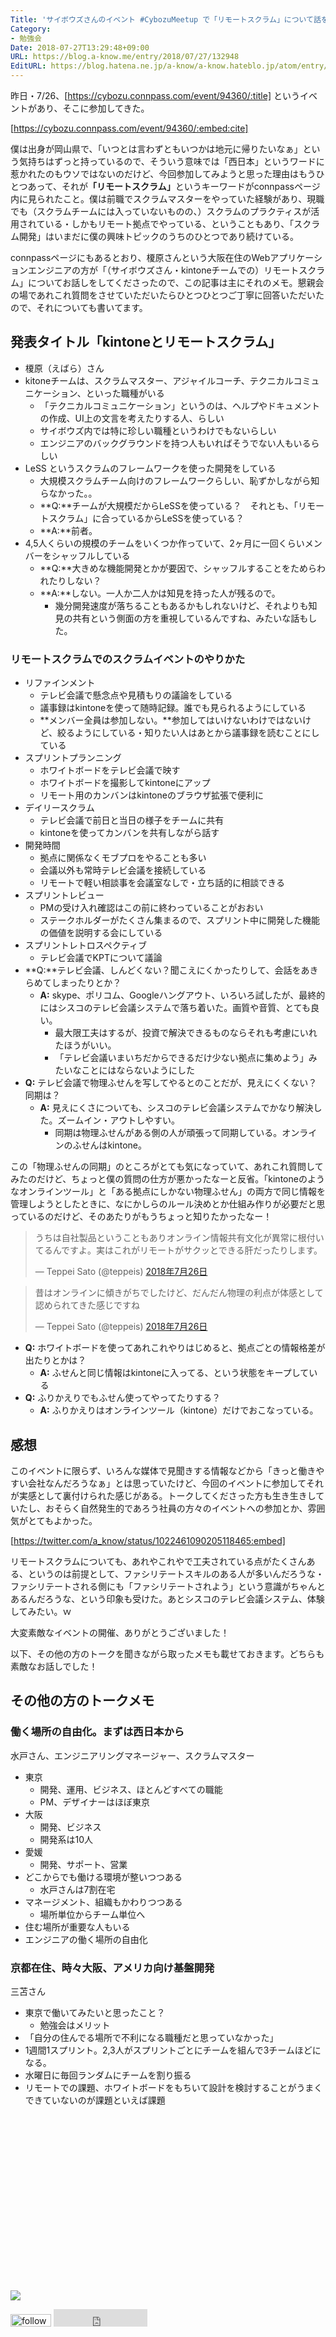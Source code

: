 ```yaml
---
Title: 'サイボウズさんのイベント #CybozuMeetup で「リモートスクラム」について話を聞いてきた'
Category:
- 勉強会
Date: 2018-07-27T13:29:48+09:00
URL: https://blog.a-know.me/entry/2018/07/27/132948
EditURL: https://blog.hatena.ne.jp/a-know/a-know.hateblo.jp/atom/entry/10257846132605023817
---
```


昨日・7/26、[https://cybozu.connpass.com/event/94360/:title] というイベントがあり、そこに参加してきた。




[https://cybozu.connpass.com/event/94360/:embed:cite]




僕は出身が岡山県で、「いつとは言わずともいつかは地元に帰りたいなぁ」という気持ちはずっと持っているので、そういう意味では「西日本」というワードに惹かれたのもウソではないのだけど、今回参加してみようと思った理由はもうひとつあって、それが<b>「リモートスクラム」</b>というキーワードがconnpassページ内に見られたこと。僕は前職でスクラムマスターをやっていた経験があり、現職でも（スクラムチームには入っていないものの、）スクラムのプラクティスが活用されている・しかもリモート拠点でやっている、ということもあり、「スクラム開発」はいまだに僕の興味トピックのうちのひとつであり続けている。


connpassページにもあるとおり、榎原さんという大阪在住のWebアプリケーションエンジニアの方が「（サイボウズさん・kintoneチームでの）リモートスクラム」についてお話しをしてくださったので、この記事は主にそれのメモ。懇親会の場であれこれ質問をさせていただいたらひとつひとつご丁寧に回答いただいたので、それについても書いてます。




<!-- more -->




## 発表タイトル「kintoneとリモートスクラム」
- 榎原（えばら）さん
- kitoneチームは、スクラムマスター、アジャイルコーチ、テクニカルコミュニケーション、といった職種がいる
    - 「テクニカルコミュニケーション」というのは、ヘルプやドキュメントの作成、UI上の文言を考えたりする人、らしい
    - サイボウズ内では特に珍しい職種というわけでもないらしい
    - エンジニアのバックグラウンドを持つ人もいればそうでない人もいるらしい
- LeSS というスクラムのフレームワークを使った開発をしている
    - 大規模スクラムチーム向けのフレームワークらしい、恥ずかしながら知らなかった。。
    - **Q:**チームが大規模だからLeSSを使っている？　それとも、「リモートスクラム」に合っているからLeSSを使っている？
    - **A:**前者。
- 4,5人くらいの規模のチームをいくつか作っていて、2ヶ月に一回くらいメンバーをシャッフルしている
    - **Q:**大きめな機能開発とかが要因で、シャッフルすることをためらわれたりしない？
    - **A:**しない。一人か二人かは知見を持った人が残るので。
        - 幾分開発速度が落ちることもあるかもしれないけど、それよりも知見の共有という側面の方を重視しているんですね、みたいな話もした。

### リモートスクラムでのスクラムイベントのやりかた
- リファインメント
    - テレビ会議で懸念点や見積もりの議論をしている
    - 議事録はkintoneを使って随時記録。誰でも見られるようにしている
    - **メンバー全員は参加しない。**参加してはいけないわけではないけど、絞るようにしている・知りたい人はあとから議事録を読むことにしている
- スプリントプランニング
    - ホワイトボードをテレビ会議で映す
    - ホワイトボードを撮影してkintoneにアップ
    - リモート用のカンバンはkintoneのブラウザ拡張で便利に
- デイリースクラム
    - テレビ会議で前日と当日の様子をチームに共有
    - kintoneを使ってカンバンを共有しながら話す
- 開発時間
    - 拠点に関係なくモブプロをやることも多い
    - 会議以外も常時テレビ会議を接続している
    - リモートで軽い相談事を会議室なしで・立ち話的に相談できる
- スプリントレビュー
    - PMの受け入れ確認はこの前に終わっていることがおおい
    - ステークホルダーがたくさん集まるので、スプリント中に開発した機能の価値を説明する会にしている
- スプリントレトロスペクティブ
    - テレビ会議でKPTについて議論
- **Q:**テレビ会議、しんどくない？聞こえにくかったりして、会話をあきらめてしまったりとか？
    - **A:** skype、ポリコム、Googleハングアウト、いろいろ試したが、最終的にはシスコのテレビ会議システムで落ち着いた。画質や音質、とても良い。
        - 最大限工夫はするが、投資で解決できるものならそれも考慮にいれたほうがいい。
        - 「テレビ会議いまいちだからできるだけ少ない拠点に集めよう」みたいなことにはならないようにした
- **Q:** テレビ会議で物理ふせんを写してやるとのことだが、見えにくくない？同期は？
    - **A:** 見えにくさについても、シスコのテレビ会議システムでかなり解決した。ズームイン・アウトしやすい。
        - 同期は物理ふせんがある側の人が頑張って同期している。オンラインのふせんはkintone。


この「物理ふせんの同期」のところがとても気になっていて、あれこれ質問してみたのだけど、ちょっと僕の質問の仕方が悪かったなーと反省。「kintoneのようなオンラインツール」と「ある拠点にしかない物理ふせん」の両方で同じ情報を管理しようとしたときに、なにかしらのルール決めとか仕組み作りが必要だと思っているのだけど、そのあたりがもうちょっと知りたかったなー！


<blockquote class="twitter-tweet" data-lang="ja"><p lang="ja" dir="ltr">うちは自社製品ということもありオンライン情報共有文化が異常に根付いてるんですよ。実はこれがリモートがサクッとできる肝だったりします。</p>&mdash; Teppei Sato (@teppeis) <a href="https://twitter.com/teppeis/status/1022434968910278656?ref_src=twsrc%5Etfw">2018年7月26日</a></blockquote>
<script async src="https://platform.twitter.com/widgets.js" charset="utf-8"></script>


<blockquote class="twitter-tweet" data-lang="ja"><p lang="ja" dir="ltr">昔はオンラインに傾きがちでしたけど、だんだん物理の利点が体感として認められてきた感じですね</p>&mdash; Teppei Sato (@teppeis) <a href="https://twitter.com/teppeis/status/1022440783977242624?ref_src=twsrc%5Etfw">2018年7月26日</a></blockquote>
<script async src="https://platform.twitter.com/widgets.js" charset="utf-8"></script>


- **Q:** ホワイトボードを使ってあれこれやりはじめると、拠点ごとの情報格差が出たりとかは？
    - **A:** ふせんと同じ情報はkintoneに入ってる、という状態をキープしている
- **Q:** ふりかえりでもふせん使ってやってたりする？
    - **A:** ふりかえりはオンラインツール（kintone）だけでおこなっている。


## 感想
このイベントに限らず、いろんな媒体で見聞きする情報などから「きっと働きやすい会社なんだろうなぁ」とは思っていたけど、今回のイベントに参加してそれが実感として裏付けられた感じがある。トークしてくださった方も生き生きしていたし、おそらく自然発生的であろう社員の方々のイベントへの参加とか、雰囲気がとてもよかった。




[https://twitter.com/a_know/status/1022461090205118465:embed]




リモートスクラムについても、あれやこれやで工夫されている点がたくさんある、というのは前提として、ファシリテートスキルのある人が多いんだろうな・ファシリテートされる側にも「ファシリテートされよう」という意識がちゃんとあるんだろうな、という印象も受けた。あとシスコのテレビ会議システム、体験してみたい。ｗ


大変素敵なイベントの開催、ありがとうございました！


以下、その他の方のトークを聞きながら取ったメモも載せておきます。どちらも素敵なお話しでした！


## その他の方のトークメモ
### 働く場所の自由化。まずは西日本から
水戸さん、エンジニアリングマネージャー、スクラムマスター

- 東京
    - 開発、運用、ビジネス、ほとんどすべての職能
    - PM、デザイナーはほぼ東京
- 大阪
    - 開発、ビジネス
    - 開発系は10人
- 愛媛
    - 開発、サポート、営業
- どこからでも働ける環境が整いつつある
    - 水戸さんは7割在宅
- マネージメント、組織もかわりつつある
    - 場所単位からチーム単位へ
- 住む場所が重要な人もいる
- エンジニアの働く場所の自由化

### 京都在住、時々大阪、アメリカ向け基盤開発
三苫さん

- 東京で働いてみたいと思ったこと？
    - 勉強会はメリット
- 「自分の住んでる場所で不利になる職種だと思っていなかった」
- 1週間1スプリント。2,3人がスプリントごとにチームを組んで3チームほどになる。
- 水曜日に毎回ランダムにチームを割り振る
- リモートでの課題、ホワイトボードをもちいて設計を検討することがうまくできていないのが課題といえば課題


<div>
<br>
<script async src="//pagead2.googlesyndication.com/pagead/js/adsbygoogle.js"></script>
<!-- article-bottom2 -->
<ins class="adsbygoogle"
     style="display:inline-block;width:300px;height:250px"
     data-ad-client="ca-pub-3463034538369189"
     data-ad-slot="5274552934"></ins>
<script>
(adsbygoogle = window.adsbygoogle || []).push({});
</script>

<a href="https://bit.ly/grass-graph" target='blank' rel="nofollow"><img src="https://cdn-ak.f.st-hatena.com/images/fotolife/a/a-know/20170405/20170405220342.png"></a>
<br>
</div>

<div>
<a href='https://cloud.feedly.com/#subscription%2Ffeed%2Fhttp%3A%2F%2Fblog.a-know.me%2Ffeed'  target='blank'><img id='feedlyFollow' src='https://s3.feedly.com/img/follows/feedly-follow-rectangle-volume-small_2x.png' alt='follow us in feedly' width='65' height='20'></a>



<iframe src="https://blog.hatena.ne.jp/a-know/a-know.hateblo.jp/subscribe/iframe" allowtransparency="true" frameborder="0" scrolling="no" width="150" height="28"></iframe>
</div>


<script src="https://moshi-moshi.moshimo.works/moshimoshi/a_know_blog/2018-07-27-132948?title=%e3%82%b5%e3%82%a4%e3%83%9c%e3%82%a6%e3%82%ba%e3%81%95%e3%82%93%e3%81%ae%e3%82%a4%e3%83%99%e3%83%b3%e3%83%88%20%23CybozuMeetup%20%e3%81%a7%e3%80%8c%e3%83%aa%e3%83%a2%e3%83%bc%e3%83%88%e3%82%b9%e3%82%af%e3%83%a9%e3%83%a0%e3%80%8d%e3%81%ab%e3%81%a4%e3%81%84%e3%81%a6%e8%a9%b1%e3%82%92%e8%81%9e%e3%81%84%e3%81%a6%e3%81%8d%e3%81%9f"></script>
